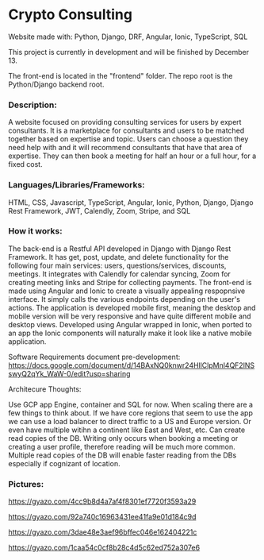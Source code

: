 # Crypto Consulting

Website made with: Python, Django, DRF, Angular, Ionic, TypeScript, SQL

This project is currently in development and will be finished by December 13. 

The front-end is located in the "frontend" folder. The repo root is the Python/Django backend root.

### Description:
A website focused on providing consulting services for users by expert consultants. It is a marketplace for consultants and users to be matched together based on expertise and topic. Users can choose a question they need help with and it will recommend consultants that have that area of expertise. They can then book a meeting for half an hour or a full hour, for a fixed cost.

### Languages/Libraries/Frameworks:
HTML, CSS, Javascript, TypeScript, Angular, Ionic, Python, Django, Django Rest Framework, JWT, Calendly, Zoom, Stripe, and SQL

### How it works:
The back-end is a Restful API developed in Django with Django Rest Framework. It has get, post, update, and delete functionality for the following four main services: users, questions/services, discounts, meetings. It integrates with Calendly for calendar syncing, Zoom for creating meeting links and Stripe for collecting payments. The front-end is made using Angular and Ionic to create a visually appealing respopnsive interface. It simply calls the various endpoints depending on the user's actions. The application is developed mobile first, meaning the desktop and mobile version will be very responsive and have quite different mobile and desktop views. Developed using Angular wrapped in Ionic, when ported to an app the Ionic components will naturally make it look like a native mobile application. 

Software Requirements document pre-development: https://docs.google.com/document/d/14BAxNQ0knwr24HllClpMnl4QF2lNSswyQ2qYk_WaW-0/edit?usp=sharing

Architecure Thoughts:

Use GCP app Engine, container and SQL for now. When scaling there are a few things to think about. If we have core regions that seem to use the app we can use a load balancer to direct traffic to a US and Europe version. Or even have multiple witihn a continent like East and West, etc. Can create read copies of the DB. Writing only occurs when booking a meeting or creating a user profile, therefore reading will be much more common. Multiple read copies of the DB will enable faster reading from the DBs especially if cognizant of location. 

### Pictures: 

https://gyazo.com/4cc9b8d4a7af4f8301ef7720f3593a29

https://gyazo.com/92a740c16963431ee41fa9e01d184c9d

https://gyazo.com/3dae48e3aef96bffec046e162404221c

https://gyazo.com/1caa54c0cf8b28c4d5c62ed752a307e6
